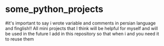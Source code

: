 # some_python_projects
#it's important to say i wrote variable and comments in persian language and finglish!!
All mini projects that I think will be helpful for myself and will be used in the future I add in this repository so that when i and you need it to reuse them

